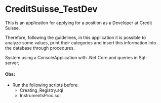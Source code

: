 # CreditSuisse_TestDev

This is an application for applying for a position as a Developer at Credit Suisse.

Therefore, following the guidelines, in this application it is possible to analyze some values, print their categories and insert this information into the database through procedures.

System using a ConsoleApplication with .Net Core and queries in Sql-server;

#### Obs:
 - Run the following scripts before:
   - Creating_Registry.sql
   - InstrumentsProc.sql
